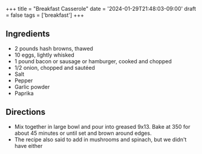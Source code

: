 +++
title = "Breakfast Casserole"
date = '2024-01-29T21:48:03-09:00'
draft = false
tags = ['breakfast']
+++

## Ingredients
* 2 pounds hash browns, thawed
* 10 eggs, lightly whisked
* 1 pound bacon or sausage or hamburger, cooked and chopped
* 1/2 onion, chopped and sautéed
* Salt
* Pepper
* Garlic powder
* Paprika

## Directions
* Mix together in large bowl and pour into greased 9x13. Bake at 350 for about 45 minutes or until set and brown around edges.
* The recipe also said to add in mushrooms and spinach, but we didn't have either
